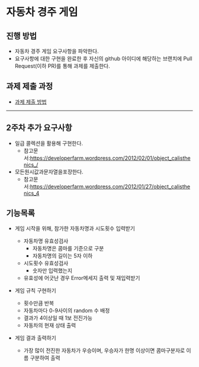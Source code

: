 # 자동차 경주 게임
## 진행 방법
* 자동차 경주 게임 요구사항을 파악한다.
* 요구사항에 대한 구현을 완료한 후 자신의 github 아이디에 해당하는 브랜치에 Pull Request(이하 PR)를 통해 과제를 제출한다.

## 과제 제출 과정
* [과제 제출 방법](https://github.com/next-step/nextstep-docs/tree/master/precourse)

-----------------------------------------------
## 2주차 추가 요구사항
* 일급 콜렉션을 활용해 구현한다. 
  * 참고문서:https://developerfarm.wordpress.com/2012/02/01/object_calisthenics_/
* 모든원시값과문자열을포장한다.
  * 참고문서:https://developerfarm.wordpress.com/2012/01/27/object_calisthenics_4

## 기능목록
* 게임 시작을 위해, 참가한 자동차명과 시도횟수 입력받기
   * 자동차명 유효성검사
     * 자동차명은 콤마를 기준으로 구분
     * 자동차명의 길이는 5자 이하
   * 시도횟수 유효성검사
     * 숫자만 입력했는지
   * 유효성에 어긋난 경우 Error메세지 출력 및 재입력받기


* 게임 규칙 구현하기
  * 횟수만큼 반복
  * 자동차마다 0-9사이의 random 수 배정
  * 결과가 4이상일 때 1보 전진가능
  * 자동차의 현재 상태 출력


* 게임 결과 출력하기
  * 가장 많이 전진한 자동차가 우승이며, 우승자가 한명 이상이면 콤마구분자로 이름 구분하여 출력
